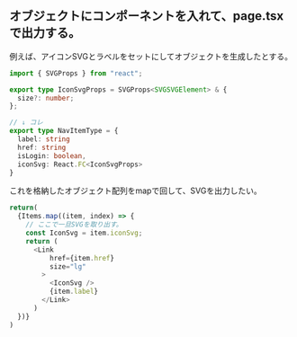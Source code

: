 ## オブジェクトにコンポーネントを入れて、page.tsxで出力する。

例えば、アイコンSVGとラベルをセットにしてオブジェクトを生成したとする。
```ts
import { SVGProps } from "react";

export type IconSvgProps = SVGProps<SVGSVGElement> & {
  size?: number;
};

// ↓ コレ
export type NavItemType = {
  label: string
  href: string
  isLogin: boolean,
  iconSvg: React.FC<IconSvgProps>
}
```

これを格納したオブジェクト配列をmapで回して、SVGを出力したい。
```ts
return(
  {Items.map((item, index) => {
    // ここで一旦SVGを取り出す。
    const IconSvg = item.iconSvg;
    return (
      <Link
          href={item.href}
          size="lg"
        >
          <IconSvg />
          {item.label}
        </Link>
      )
  })}
)
```